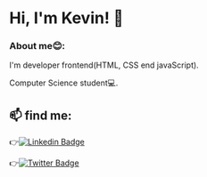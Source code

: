 # Hi, I'm Kevin! 👋

### About me😊:

I'm developer frontend(HTML, CSS end javaScript).

Computer Science student💻.

## 📫 find me:

👉[![Linkedin Badge](https://img.shields.io/badge/-LinkedIn-blue?style=flat-square&logo=Linkedin&logoColor=white&link=https://www.linkedin.com/in/kevin-sarges-1844691b8/)](https://www.linkedin.com/in/kevin-sarges-1844691b8/)

👉[![Twitter Badge](https://img.shields.io/badge/-Twitter-1ca0f1?style=flat-square&labelColor=1ca0f1&logo=twitter&logoColor=white&link=https://twitter.com/KevinSarges)](https://twitter.com/KevinSarges)
